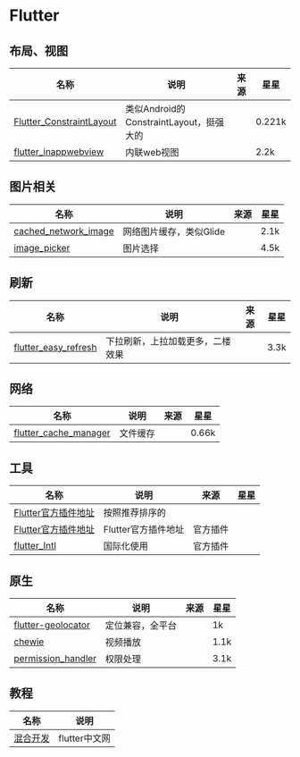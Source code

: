 # Flutter
## 布局、视图
| 名称              | 说明        | 来源      | 星星 |
| ---------- | ---------------- | ---------- | ---- |
| [Flutter_ConstraintLayout](https://github.com/hackware1993/Flutter_ConstraintLayout/blob/master/README_CN.md) | 类似Android的ConstraintLayout，挺强大的 ||0.221k  |
| [flutter_inappwebview](https://github.com/pichillilorenzo/flutter_inappwebview) | 内联web视图 ||2.2k  |

## 图片相关
| 名称              | 说明        | 来源      | 星星 |
| ---------- | ---------------- | ---------- | ---- |
| [cached_network_image](https://pub.flutter-io.cn/packages/cached_network_image) | 网络图片缓存，类似Glide |  |2.1k  |
| [image_picker](https://pub.flutter-io.cn/packages/image_picker) | 图片选择 |  |4.5k  |

## 刷新
| 名称              | 说明        | 来源      | 星星 |
| ---------- | ---------------- | ---------- | ---- |
| [flutter_easy_refresh](https://github.com/xuelongqy/flutter_easy_refresh) | 下拉刷新，上拉加载更多，二楼效果 ||3.3k  |

## 网络
| 名称              | 说明        | 来源      | 星星 |
| ---------- | ---------------- | ---------- | ---- |
| [flutter_cache_manager](https://github.com/Baseflow/flutter_cache_manager)|文件缓存 |  | 0.66k  |

## 工具
| 名称              | 说明        | 来源      | 星星 |
| ---------- | ---------------- | ---------- | ---- |
| [Flutter官方插件地址](https://pub.flutter-io.cn/packages?q=is:flutter-favorite) | 按照推荐排序的|
| [Flutter官方插件地址](https://pub.flutter-io.cn/packages)|Flutter官方插件地址 |官方插件  |   |
| [flutter_Intl](https://www.jianshu.com/p/dd7862e8ae66)|国际化使用 |官方插件  |   |

## 原生
| 名称              | 说明        | 来源      | 星星 |
| ---------- | ---------------- | ---------- | ---- |
| [flutter-geolocator](https://github.com/Baseflow/flutter-geolocator) | 定位兼容，全平台|| 1k  |
| [chewie](https://pub.flutter-io.cn/packages/chewie) | 视频播放 | | 1.1k  |
| [permission_handler](https://pub.flutter-io.cn/packages/permission_handler) | 权限处理 | | 3.1k  |


## 教程
| 名称              | 说明        |
| ---------- | ---------------- | 
| [混合开发](https://flutter.cn/docs/development/add-to-app) | flutter中文网|
